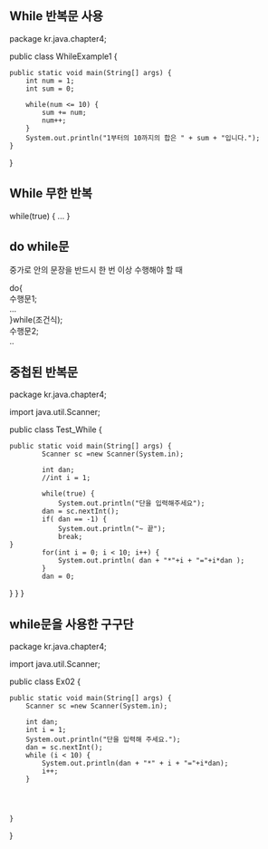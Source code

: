 ## While 반복문 사용

package kr.java.chapter4;

public class WhileExample1 {

	public static void main(String[] args) {
		int num = 1;
		int sum = 0;
		
		while(num <= 10) {
			sum += num;
			num++;			
		}
		System.out.println("1부터의 10까지의 합은 " + sum + "입니다.");
	}

}
## While 무한 반복

while(true) {
  ...
		}
    
## do while문 
중가로 안의 문장을 반드시 한 번 이상 수행해야 할 때  

do{  
  수행문1;  
  ...  
  }while(조건식);  
  수행문2;  
  ..  

## 중첩된 반복문

package kr.java.chapter4;

import java.util.Scanner;

public class Test_While {

	public static void main(String[] args) {
			Scanner sc =new Scanner(System.in);
			
			int dan;
			//int i = 1;

			while(true) {
				System.out.println("단을 입력해주세요");
			dan = sc.nextInt();
			if( dan == -1) {
				System.out.println("~ 끝");
				break;
	}
			for(int i = 0; i < 10; i++) {
				System.out.println( dan + "*"+i + "="+i*dan );
			}
			dan = 0;
}
}
}

## while문을 사용한 구구단

package kr.java.chapter4;

import java.util.Scanner;

public class Ex02 {

	public static void main(String[] args) {
		Scanner sc =new Scanner(System.in);
		
		int dan;
		int i = 1;
		System.out.println("단을 입력해 주세요.");
		dan = sc.nextInt();
		while (i < 10) {
			System.out.println(dan + "*" + i + "="+i*dan);
			i++;
		}
		
		
		

	}

}

